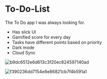 # To-Do-List
The To Do app I was always looking for.

* Has slick UI
* Gamified score for every day
* Tasks have different points based on priority
* Dark mode
* Cloud Sync

![b9dc6512e6d613c3f20ec824597140ad](https://user-images.githubusercontent.com/4607881/82489147-c5da2500-9afe-11ea-87f7-5644a1dc6301.gif)


![f390236dd7154e8e86821cb7f4b591a1](https://user-images.githubusercontent.com/4607881/82489160-cb376f80-9afe-11ea-8ac7-1b1e10933bc9.gif)


